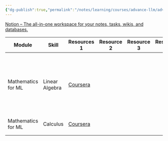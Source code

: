 ```yaml
---
{"dg-publish":true,"permalink":"/notes/learning/courses/advance-llm/advance-llm-index/"}
---
```


[Notion – The all-in-one workspace for your notes, tasks, wikis, and databases.](https://quickest-plant-5b8.notion.site/aa90878a7bfa48c58684ca587a899c93?v=0d1f421703374e19a2357369fa686ec7&pvs=4)


| Module             | Skill          | Resources 1                                                                                                                           | Resource 2 | Resource 3 | Resource 4 |     | Notes                                                                                      |
| ------------------ | -------------- | ------------------------------------------------------------------------------------------------------------------------------------- | ---------- | ---------- | ---------- | --- | ------------------------------------------------------------------------------------------ |
| Mathematics for ML | Linear Algebra | [Coursera](https://www.coursera.org/learn/machine-learning-linear-algebra)                                                            |            |            |            |     | [[Notes/Learning/Courses/Advance Llm/Linear Algebra/Linear Algebra Week 1 and Week 2\|Linear Algebra Week 1 and Week 2]] , [[Notes/Learning/Courses/Advance Llm/Linear Algebra/Linear Algebra Week 3\|Linear Algebra Week 3]],[[Notes/Learning/Courses/Advance Llm/Linear Algebra/Linear Algebra Week 4\|Linear Algebra Week 4]] |
| Mathematics for ML | Calculus       | [Coursera](https://www.coursera.org/learn/machine-learning-calculus?specialization=mathematics-for-machine-learning-and-data-science) |            |            |            |     |                                                                                            |
|                    |                |                                                                                                                                       |            |            |            |     |                                                                                            |
|                    |                |                                                                                                                                       |            |            |            |     |                                                                                            |


